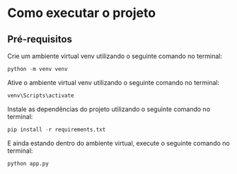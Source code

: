 # Como executar o projeto

## Pré-requisitos

Crie um ambiente virtual venv utilizando o seguinte comando no terminal:

```python
python -m venv venv
```

Ative o ambiente virtual venv utilizando o seguinte comando no terminal:

```python
venv\Scripts\activate
```

Instale as dependências do projeto utilizando o seguinte comando no terminal:

```python
pip install -r requirements.txt
```

E ainda estando dentro do ambiente virtual, execute o seguinte comando no terminal:

```python
python app.py
```